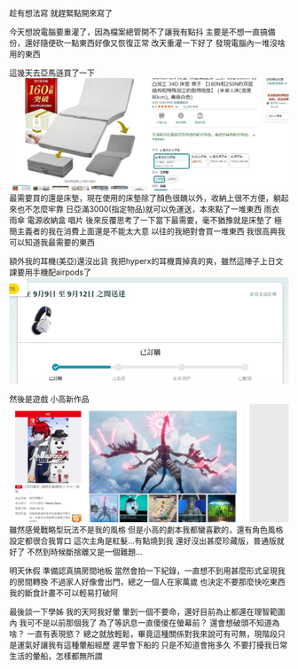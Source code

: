 趁有想法寫
就趕緊點開來寫了

今天想說電腦要重灌了，因為檔案總管開不了讓我有點抖
主要是不想一直搞備份，還好隨便砍一點東西好像又恢復正常
改天重灌一下好了
發現電腦內一堆沒啥用的東西

這幾天去亞馬遜買了一下
![](https://github.com/photohost/picx-images-hosting/raw/master/20240903/image.60u6r8tb17.jpg)
最需要買的還是床墊，現在使用的床墊除了顏色很醜以外，收納上很不方便，躺起來也不怎麼牢靠
日亞滿3000(指定物品)就可以免運送，本來點了一堆東西
雨衣
雨傘
電源收納盒
唱片
後來反覆思考了一下當下最需要，毫不猶豫就是床墊了
極簡主義者的我在消費上面還是不能太大意
以往的我絕對會買一堆東西
我很高興我可以知道我最需要的東西

額外我的耳機(美亞)還沒出貨
我把hyperx的耳機賣掉真的爽，雖然這陣子上日文課要用手機配airpods了
![](https://github.com/photohost/picx-images-hosting/raw/master/20240903/image.3gocelwt7o.jpg)

然後是遊戲
小高新作品
![](https://github.com/photohost/picx-images-hosting/raw/master/20240903/image.4cktu283up.jpg)
雖然感覺戰略型玩法不是我的風格
但是小高的劇本我都蠻喜歡的，還有角色風格設定都很合我胃口
這次主角是紅髮...有點燒到我
還好沒出甚麼珍藏版，普通版就好了
不然到時候斷捨離又是一個難題...

明天休假
準備認真搞房間地板
當然會拍一下紀錄，一直想不到用甚麼形式呈現我的房間轉換
不過家人好像會出門，總之一個人在家萬歲
也決定不要那麼快吃東西
我的斷食計畫不可以輕易打破阿

最後談一下學姊
我的天阿我好暈
暈到一個不要命，還好目前為止都還在理智範圍內
我可不是以前那個我了
為了等訊息一直傻傻在螢幕前？
還會想破頭不知道為啥？
一直有表現慾？
總之就放輕鬆，畢竟這種關係對我來說可有可無，現階段只是運氣好讓我有這種暈船經歷
遲早會下船的
只是不知道會拖多久
不要打擾我日常生活的暈船，怎樣都無所謂